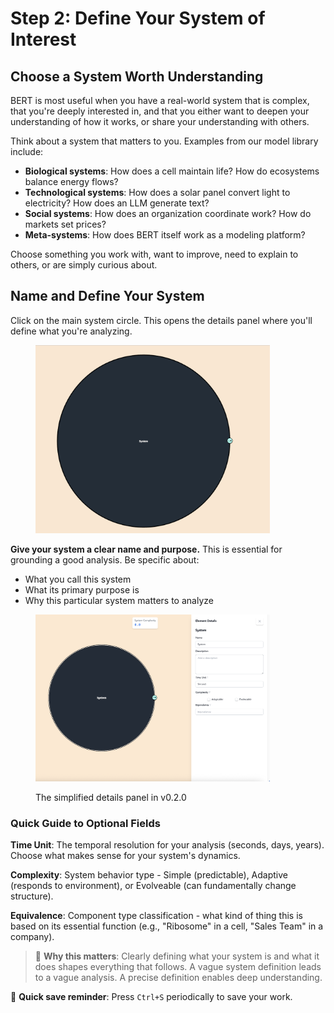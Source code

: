 # Step 2: Define Your System of Interest

## Choose a System Worth Understanding

BERT is most useful when you have a real-world system that is complex, that you're deeply interested in, and that you either want to deepen your understanding of how it works, or share your understanding with others.

Think about a system that matters to you. Examples from our model library include:
- **Biological systems**: How does a cell maintain life? How do ecosystems balance energy flows?
- **Technological systems**: How does a solar panel convert light to electricity? How does an LLM generate text?
- **Social systems**: How does an organization coordinate work? How do markets set prices?
- **Meta-systems**: How does BERT itself work as a modeling platform?

Choose something you work with, want to improve, need to explain to others, or are simply curious about.

## Name and Define Your System

Click on the main system circle. This opens the details panel where you'll define what you're analyzing.

<figure><img src="../../.gitbook/assets/SOI (1).png" alt="" width="375"><figcaption></figcaption></figure>

**Give your system a clear name and purpose.** This is essential for grounding a good analysis. Be specific about:
- What you call this system
- What its primary purpose is
- Why this particular system matters to analyze

<figure><img src="../../.gitbook/assets/SOI-details-v2.png" alt="" width="375"><figcaption><p>The simplified details panel in v0.2.0</p></figcaption></figure>

### Quick Guide to Optional Fields

**Time Unit**: The temporal resolution for your analysis (seconds, days, years). Choose what makes sense for your system's dynamics.

**Complexity**: System behavior type - Simple (predictable), Adaptive (responds to environment), or Evolveable (can fundamentally change structure).

**Equivalence**: Component type classification - what kind of thing this is based on its essential function (e.g., "Ribosome" in a cell, "Sales Team" in a company).

> 🔑 **Why this matters**: Clearly defining what your system is and what it does shapes everything that follows. A vague system definition leads to a vague analysis. A precise definition enables deep understanding.

💾 **Quick save reminder**: Press `Ctrl+S` periodically to save your work.
